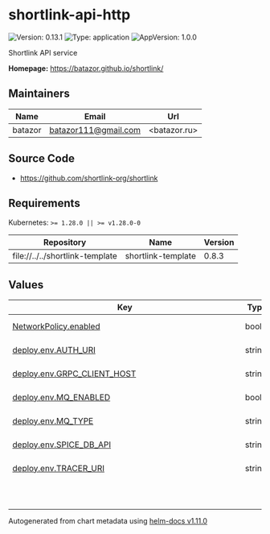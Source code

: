 # shortlink-api-http

![Version: 0.13.1](https://img.shields.io/badge/Version-0.13.1-informational?style=flat-square) ![Type: application](https://img.shields.io/badge/Type-application-informational?style=flat-square) ![AppVersion: 1.0.0](https://img.shields.io/badge/AppVersion-1.0.0-informational?style=flat-square)

Shortlink API service

**Homepage:** <https://batazor.github.io/shortlink/>

## Maintainers

| Name | Email | Url |
| ---- | ------ | --- |
| batazor | <batazor111@gmail.com> | <batazor.ru> |

## Source Code

* <https://github.com/shortlink-org/shortlink>

## Requirements

Kubernetes: `>= 1.28.0 || >= v1.28.0-0`

| Repository | Name | Version |
|------------|------|---------|
| file://../../shortlink-template | shortlink-template | 0.8.3 |

## Values

<table height="400px" >
	<thead>
		<th>Key</th>
		<th>Type</th>
		<th>Default</th>
		<th>Description</th>
	</thead>
	<tbody>
		<tr>
			<td id="NetworkPolicy--enabled"><a href="./values.yaml#L106">NetworkPolicy.enabled</a></td>
			<td>
bool
</td>
			<td>
				<div style="max-width: 300px;">
<pre lang="json">
false
</pre>
</div>
			</td>
			<td></td>
		</tr>
		<tr>
			<td id="deploy--env--AUTH_URI"><a href="./values.yaml#L64">deploy.env.AUTH_URI</a></td>
			<td>
string
</td>
			<td>
				<div style="max-width: 300px;">
<pre lang="json">
"https://shortlink.best/api/auth"
</pre>
</div>
			</td>
			<td></td>
		</tr>
		<tr>
			<td id="deploy--env--GRPC_CLIENT_HOST"><a href="./values.yaml#L63">deploy.env.GRPC_CLIENT_HOST</a></td>
			<td>
string
</td>
			<td>
				<div style="max-width: 300px;">
<pre lang="json">
"internal-gateway-istio.shortlink"
</pre>
</div>
			</td>
			<td></td>
		</tr>
		<tr>
			<td id="deploy--env--MQ_ENABLED"><a href="./values.yaml#L60">deploy.env.MQ_ENABLED</a></td>
			<td>
bool
</td>
			<td>
				<div style="max-width: 300px;">
<pre lang="json">
false
</pre>
</div>
			</td>
			<td></td>
		</tr>
		<tr>
			<td id="deploy--env--MQ_TYPE"><a href="./values.yaml#L61">deploy.env.MQ_TYPE</a></td>
			<td>
string
</td>
			<td>
				<div style="max-width: 300px;">
<pre lang="json">
"kafka"
</pre>
</div>
			</td>
			<td></td>
		</tr>
		<tr>
			<td id="deploy--env--SPICE_DB_API"><a href="./values.yaml#L65">deploy.env.SPICE_DB_API</a></td>
			<td>
string
</td>
			<td>
				<div style="max-width: 300px;">
<pre lang="json">
"shortlink.spicedb-operator:50051"
</pre>
</div>
			</td>
			<td></td>
		</tr>
		<tr>
			<td id="deploy--env--TRACER_URI"><a href="./values.yaml#L62">deploy.env.TRACER_URI</a></td>
			<td>
string
</td>
			<td>
				<div style="max-width: 300px;">
<pre lang="json">
"grafana-tempo.grafana:4317"
</pre>
</div>
			</td>
			<td></td>
		</tr>
		<tr>
			<td id="deploy--image--pullPolicy"><a href="./values.yaml#L73">deploy.image.pullPolicy</a></td>
			<td>
string
</td>
			<td>
				<div style="max-width: 300px;">
<pre lang="json">
"IfNotPresent"
</pre>
</div>
			</td>
			<td>Global imagePullPolicy Default: 'Always' if image tag is 'latest', else 'IfNotPresent' Ref: http://kubernetes.io/docs/user-guide/images/#pre-pulling-images</td>
		</tr>
		<tr>
			<td id="deploy--image--repository"><a href="./values.yaml#L68">deploy.image.repository</a></td>
			<td>
string
</td>
			<td>
				<div style="max-width: 300px;">
<pre lang="json">
"registry.gitlab.com/shortlink-org/shortlink/api-http"
</pre>
</div>
			</td>
			<td></td>
		</tr>
		<tr>
			<td id="deploy--image--tag"><a href="./values.yaml#L69">deploy.image.tag</a></td>
			<td>
string
</td>
			<td>
				<div style="max-width: 300px;">
<pre lang="json">
"0.16.119"
</pre>
</div>
			</td>
			<td></td>
		</tr>
		<tr>
			<td id="deploy--livenessProbe"><a href="./values.yaml#L76">deploy.livenessProbe</a></td>
			<td>
object
</td>
			<td>
				<div style="max-width: 300px;">
<pre lang="json">
{
  "httpGet": {
    "path": "/live",
    "port": 9090
  }
}
</pre>
</div>
			</td>
			<td>define a liveness probe that checks every 5 seconds, starting after 5 seconds</td>
		</tr>
		<tr>
			<td id="deploy--readinessProbe"><a href="./values.yaml#L82">deploy.readinessProbe</a></td>
			<td>
object
</td>
			<td>
				<div style="max-width: 300px;">
<pre lang="json">
{
  "httpGet": {
    "path": "/ready",
    "port": 9090
  }
}
</pre>
</div>
			</td>
			<td>define a readiness probe that checks every 5 seconds, starting after 5 seconds</td>
		</tr>
		<tr>
			<td id="deploy--replicaCount"><a href="./values.yaml#L35">deploy.replicaCount</a></td>
			<td>
int
</td>
			<td>
				<div style="max-width: 300px;">
<pre lang="json">
3
</pre>
</div>
			</td>
			<td></td>
		</tr>
		<tr>
			<td id="deploy--resources--limits--cpu"><a href="./values.yaml#L53">deploy.resources.limits.cpu</a></td>
			<td>
string
</td>
			<td>
				<div style="max-width: 300px;">
<pre lang="json">
"200m"
</pre>
</div>
			</td>
			<td></td>
		</tr>
		<tr>
			<td id="deploy--resources--limits--memory"><a href="./values.yaml#L54">deploy.resources.limits.memory</a></td>
			<td>
string
</td>
			<td>
				<div style="max-width: 300px;">
<pre lang="json">
"128Mi"
</pre>
</div>
			</td>
			<td></td>
		</tr>
		<tr>
			<td id="deploy--resources--requests--cpu"><a href="./values.yaml#L56">deploy.resources.requests.cpu</a></td>
			<td>
string
</td>
			<td>
				<div style="max-width: 300px;">
<pre lang="json">
"15m"
</pre>
</div>
			</td>
			<td></td>
		</tr>
		<tr>
			<td id="deploy--resources--requests--memory"><a href="./values.yaml#L57">deploy.resources.requests.memory</a></td>
			<td>
string
</td>
			<td>
				<div style="max-width: 300px;">
<pre lang="json">
"64Mi"
</pre>
</div>
			</td>
			<td></td>
		</tr>
		<tr>
			<td id="deploy--strategy--canary--steps[0]--setWeight"><a href="./values.yaml#L41">deploy.strategy.canary.steps[0].setWeight</a></td>
			<td>
int
</td>
			<td>
				<div style="max-width: 300px;">
<pre lang="json">
30
</pre>
</div>
			</td>
			<td></td>
		</tr>
		<tr>
			<td id="deploy--strategy--canary--steps[1]--pause--duration"><a href="./values.yaml#L43">deploy.strategy.canary.steps[1].pause.duration</a></td>
			<td>
int
</td>
			<td>
				<div style="max-width: 300px;">
<pre lang="json">
10
</pre>
</div>
			</td>
			<td></td>
		</tr>
		<tr>
			<td id="deploy--strategy--canary--steps[2]--setWeight"><a href="./values.yaml#L44">deploy.strategy.canary.steps[2].setWeight</a></td>
			<td>
int
</td>
			<td>
				<div style="max-width: 300px;">
<pre lang="json">
60
</pre>
</div>
			</td>
			<td></td>
		</tr>
		<tr>
			<td id="deploy--strategy--canary--steps[3]--pause--duration"><a href="./values.yaml#L46">deploy.strategy.canary.steps[3].pause.duration</a></td>
			<td>
int
</td>
			<td>
				<div style="max-width: 300px;">
<pre lang="json">
10
</pre>
</div>
			</td>
			<td></td>
		</tr>
		<tr>
			<td id="deploy--strategy--canary--steps[4]--setWeight"><a href="./values.yaml#L47">deploy.strategy.canary.steps[4].setWeight</a></td>
			<td>
int
</td>
			<td>
				<div style="max-width: 300px;">
<pre lang="json">
100
</pre>
</div>
			</td>
			<td></td>
		</tr>
		<tr>
			<td id="deploy--strategy--canary--steps[5]--pause--duration"><a href="./values.yaml#L49">deploy.strategy.canary.steps[5].pause.duration</a></td>
			<td>
int
</td>
			<td>
				<div style="max-width: 300px;">
<pre lang="json">
10
</pre>
</div>
			</td>
			<td></td>
		</tr>
		<tr>
			<td id="deploy--strategy--type"><a href="./values.yaml#L38">deploy.strategy.type</a></td>
			<td>
string
</td>
			<td>
				<div style="max-width: 300px;">
<pre lang="json">
"Canary"
</pre>
</div>
			</td>
			<td></td>
		</tr>
		<tr>
			<td id="deploy--type"><a href="./values.yaml#L33">deploy.type</a></td>
			<td>
string
</td>
			<td>
				<div style="max-width: 300px;">
<pre lang="json">
"Rollout"
</pre>
</div>
			</td>
			<td></td>
		</tr>
		<tr>
			<td id="external_database"><a href="./values.yaml#L130">external_database</a></td>
			<td>
object
</td>
			<td>
				<div style="max-width: 300px;">
<pre lang="json">
{
  "enable": false,
  "ip": "192.168.0.101",
  "port": 6379
}
</pre>
</div>
			</td>
			<td>If you want to use an external database</td>
		</tr>
		<tr>
			<td id="hpa--enabled"><a href="./values.yaml#L88">hpa.enabled</a></td>
			<td>
bool
</td>
			<td>
				<div style="max-width: 300px;">
<pre lang="json">
true
</pre>
</div>
			</td>
			<td></td>
		</tr>
		<tr>
			<td id="hpa--metrics[0]--containerResource--container"><a href="./values.yaml#L93">hpa.metrics[0].containerResource.container</a></td>
			<td>
string
</td>
			<td>
				<div style="max-width: 300px;">
<pre lang="json">
"application"
</pre>
</div>
			</td>
			<td></td>
		</tr>
		<tr>
			<td id="hpa--metrics[0]--containerResource--name"><a href="./values.yaml#L92">hpa.metrics[0].containerResource.name</a></td>
			<td>
string
</td>
			<td>
				<div style="max-width: 300px;">
<pre lang="json">
"cpu"
</pre>
</div>
			</td>
			<td></td>
		</tr>
		<tr>
			<td id="hpa--metrics[0]--containerResource--target--averageUtilization"><a href="./values.yaml#L96">hpa.metrics[0].containerResource.target.averageUtilization</a></td>
			<td>
int
</td>
			<td>
				<div style="max-width: 300px;">
<pre lang="json">
80
</pre>
</div>
			</td>
			<td></td>
		</tr>
		<tr>
			<td id="hpa--metrics[0]--containerResource--target--type"><a href="./values.yaml#L95">hpa.metrics[0].containerResource.target.type</a></td>
			<td>
string
</td>
			<td>
				<div style="max-width: 300px;">
<pre lang="json">
"Utilization"
</pre>
</div>
			</td>
			<td></td>
		</tr>
		<tr>
			<td id="hpa--metrics[0]--type"><a href="./values.yaml#L90">hpa.metrics[0].type</a></td>
			<td>
string
</td>
			<td>
				<div style="max-width: 300px;">
<pre lang="json">
"ContainerResource"
</pre>
</div>
			</td>
			<td></td>
		</tr>
		<tr>
			<td id="hpa--metrics[1]--external--metric--name"><a href="./values.yaml#L100">hpa.metrics[1].external.metric.name</a></td>
			<td>
string
</td>
			<td>
				<div style="max-width: 300px;">
<pre lang="json">
"http_server_response_content_length_total"
</pre>
</div>
			</td>
			<td></td>
		</tr>
		<tr>
			<td id="hpa--metrics[1]--external--target--averageValue"><a href="./values.yaml#L103">hpa.metrics[1].external.target.averageValue</a></td>
			<td>
int
</td>
			<td>
				<div style="max-width: 300px;">
<pre lang="json">
100
</pre>
</div>
			</td>
			<td></td>
		</tr>
		<tr>
			<td id="hpa--metrics[1]--external--target--type"><a href="./values.yaml#L102">hpa.metrics[1].external.target.type</a></td>
			<td>
string
</td>
			<td>
				<div style="max-width: 300px;">
<pre lang="json">
"AverageValue"
</pre>
</div>
			</td>
			<td></td>
		</tr>
		<tr>
			<td id="hpa--metrics[1]--type"><a href="./values.yaml#L97">hpa.metrics[1].type</a></td>
			<td>
string
</td>
			<td>
				<div style="max-width: 300px;">
<pre lang="json">
"External"
</pre>
</div>
			</td>
			<td></td>
		</tr>
		<tr>
			<td id="ingress--annotations--"cert-manager--io/cluster-issuer""><a href="./values.yaml#L19">ingress.annotations."cert-manager.io/cluster-issuer"</a></td>
			<td>
string
</td>
			<td>
				<div style="max-width: 300px;">
<pre lang="json">
"cert-manager-production"
</pre>
</div>
			</td>
			<td></td>
		</tr>
		<tr>
			<td id="ingress--annotations--"nginx--ingress--kubernetes--io/enable-modsecurity""><a href="./values.yaml#L20">ingress.annotations."nginx.ingress.kubernetes.io/enable-modsecurity"</a></td>
			<td>
string
</td>
			<td>
				<div style="max-width: 300px;">
<pre lang="json">
"false"
</pre>
</div>
			</td>
			<td></td>
		</tr>
		<tr>
			<td id="ingress--annotations--"nginx--ingress--kubernetes--io/enable-opentelemetry""><a href="./values.yaml#L22">ingress.annotations."nginx.ingress.kubernetes.io/enable-opentelemetry"</a></td>
			<td>
string
</td>
			<td>
				<div style="max-width: 300px;">
<pre lang="json">
"true"
</pre>
</div>
			</td>
			<td></td>
		</tr>
		<tr>
			<td id="ingress--annotations--"nginx--ingress--kubernetes--io/enable-owasp-core-rules""><a href="./values.yaml#L21">ingress.annotations."nginx.ingress.kubernetes.io/enable-owasp-core-rules"</a></td>
			<td>
string
</td>
			<td>
				<div style="max-width: 300px;">
<pre lang="json">
"true"
</pre>
</div>
			</td>
			<td></td>
		</tr>
		<tr>
			<td id="ingress--enabled"><a href="./values.yaml#L16">ingress.enabled</a></td>
			<td>
bool
</td>
			<td>
				<div style="max-width: 300px;">
<pre lang="json">
true
</pre>
</div>
			</td>
			<td></td>
		</tr>
		<tr>
			<td id="ingress--hostname"><a href="./values.yaml#L24">ingress.hostname</a></td>
			<td>
string
</td>
			<td>
				<div style="max-width: 300px;">
<pre lang="json">
"shortlink.best"
</pre>
</div>
			</td>
			<td></td>
		</tr>
		<tr>
			<td id="ingress--ingressClassName"><a href="./values.yaml#L17">ingress.ingressClassName</a></td>
			<td>
string
</td>
			<td>
				<div style="max-width: 300px;">
<pre lang="json">
"nginx"
</pre>
</div>
			</td>
			<td></td>
		</tr>
		<tr>
			<td id="ingress--paths[0]--path"><a href="./values.yaml#L26">ingress.paths[0].path</a></td>
			<td>
string
</td>
			<td>
				<div style="max-width: 300px;">
<pre lang="json">
"/api(/|$)(.*)"
</pre>
</div>
			</td>
			<td></td>
		</tr>
		<tr>
			<td id="ingress--paths[0]--service--name"><a href="./values.yaml#L28">ingress.paths[0].service.name</a></td>
			<td>
string
</td>
			<td>
				<div style="max-width: 300px;">
<pre lang="json">
"shortlink-api-http"
</pre>
</div>
			</td>
			<td></td>
		</tr>
		<tr>
			<td id="ingress--paths[0]--service--port"><a href="./values.yaml#L29">ingress.paths[0].service.port</a></td>
			<td>
int
</td>
			<td>
				<div style="max-width: 300px;">
<pre lang="json">
7070
</pre>
</div>
			</td>
			<td></td>
		</tr>
		<tr>
			<td id="monitoring--enabled"><a href="./values.yaml#L122">monitoring.enabled</a></td>
			<td>
bool
</td>
			<td>
				<div style="max-width: 300px;">
<pre lang="json">
true
</pre>
</div>
			</td>
			<td></td>
		</tr>
		<tr>
			<td id="podDisruptionBudget--enabled"><a href="./values.yaml#L127">podDisruptionBudget.enabled</a></td>
			<td>
bool
</td>
			<td>
				<div style="max-width: 300px;">
<pre lang="json">
false
</pre>
</div>
			</td>
			<td></td>
		</tr>
		<tr>
			<td id="service--ports[0]--name"><a href="./values.yaml#L111">service.ports[0].name</a></td>
			<td>
string
</td>
			<td>
				<div style="max-width: 300px;">
<pre lang="json">
"http"
</pre>
</div>
			</td>
			<td></td>
		</tr>
		<tr>
			<td id="service--ports[0]--port"><a href="./values.yaml#L112">service.ports[0].port</a></td>
			<td>
int
</td>
			<td>
				<div style="max-width: 300px;">
<pre lang="json">
7070
</pre>
</div>
			</td>
			<td></td>
		</tr>
		<tr>
			<td id="service--ports[0]--protocol"><a href="./values.yaml#L113">service.ports[0].protocol</a></td>
			<td>
string
</td>
			<td>
				<div style="max-width: 300px;">
<pre lang="json">
"TCP"
</pre>
</div>
			</td>
			<td></td>
		</tr>
		<tr>
			<td id="service--ports[0]--public"><a href="./values.yaml#L114">service.ports[0].public</a></td>
			<td>
bool
</td>
			<td>
				<div style="max-width: 300px;">
<pre lang="json">
true
</pre>
</div>
			</td>
			<td></td>
		</tr>
		<tr>
			<td id="service--ports[1]--name"><a href="./values.yaml#L115">service.ports[1].name</a></td>
			<td>
string
</td>
			<td>
				<div style="max-width: 300px;">
<pre lang="json">
"metrics"
</pre>
</div>
			</td>
			<td></td>
		</tr>
		<tr>
			<td id="service--ports[1]--port"><a href="./values.yaml#L116">service.ports[1].port</a></td>
			<td>
int
</td>
			<td>
				<div style="max-width: 300px;">
<pre lang="json">
9090
</pre>
</div>
			</td>
			<td></td>
		</tr>
		<tr>
			<td id="service--ports[1]--protocol"><a href="./values.yaml#L117">service.ports[1].protocol</a></td>
			<td>
string
</td>
			<td>
				<div style="max-width: 300px;">
<pre lang="json">
"TCP"
</pre>
</div>
			</td>
			<td></td>
		</tr>
		<tr>
			<td id="service--type"><a href="./values.yaml#L109">service.type</a></td>
			<td>
string
</td>
			<td>
				<div style="max-width: 300px;">
<pre lang="json">
"ClusterIP"
</pre>
</div>
			</td>
			<td></td>
		</tr>
	</tbody>
</table>

----------------------------------------------
Autogenerated from chart metadata using [helm-docs v1.11.0](https://github.com/norwoodj/helm-docs/releases/v1.11.0)
